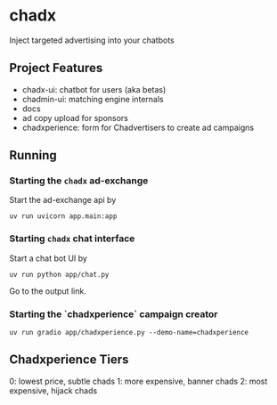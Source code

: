 # chadx

Inject targeted advertising into your chatbots

## Project Features
- chadx-ui: chatbot for users (aka betas)
- chadmin-ui: matching engine internals
- docs
- ad copy upload for sponsors
- chadxperience: form for Chadvertisers to create ad campaigns

## Running

### Starting the `chadx` ad-exchange

Start the ad-exchange api by

```
uv run uvicorn app.main:app
```

### Starting `chadx` chat interface

Start a chat bot UI by

```
uv run python app/chat.py
```

Go to the output link.


### Starting the \`chadxperience\` campaign creator
```
uv run gradio app/chadxperience.py --demo-name=chadxperience
```

## Chadxperience Tiers
0: lowest price, subtle chads
1: more expensive, banner chads
2: most expensive, hijack chads
